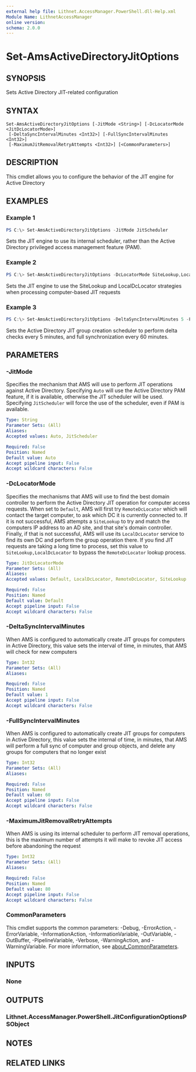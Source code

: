 ```yaml
---
external help file: Lithnet.AccessManager.PowerShell.dll-Help.xml
Module Name: LithnetAccessManager
online version:
schema: 2.0.0
---
```


# Set-AmsActiveDirectoryJitOptions

## SYNOPSIS
Sets Active Directory JIT-related configuration

## SYNTAX

```
Set-AmsActiveDirectoryJitOptions [-JitMode <String>] [-DcLocatorMode <JitDcLocatorMode>]
 [-DeltaSyncIntervalMinutes <Int32>] [-FullSyncIntervalMinutes <Int32>]
 [-MaximumJitRemovalRetryAttempts <Int32>] [<CommonParameters>]
```

## DESCRIPTION
This cmdlet allows you to configure the behavior of the JIT engine for Active Directory

## EXAMPLES

### Example 1
```powershell
PS C:\> Set-AmsActiveDirectoryJitOptions -JitMode JitScheduler
```

Sets the JIT engine to use its internal scheduler, rather than the Active Directory privileged access management feature (PAM). 

### Example 2
```powershell
PS C:\> Set-AmsActiveDirectoryJitOptions -DcLocatorMode SiteLookup,LocalDcLocator
```

Sets the JIT engine to use the SiteLookup and LocalDcLocator strategies when processing computer-based JIT requests

### Example 3
```powershell
PS C:\> Set-AmsActiveDirectoryJitOptions -DeltaSyncIntervalMinutes 5 -FullSyncIntervalMinutes 60
```

Sets the Active Directory JIT group creation scheduler to perform delta checks every 5 minutes, and full synchronization every 60 minutes.

## PARAMETERS

### -JitMode
Specifies the mechanism that AMS will use to perform JIT operations against Active Directory. Specifying `Auto` will use the Active Directory PAM feature, if it is available, otherwise the JIT scheduler will be used. Specifying `JitScheduler` will force the use of the scheduler, even if PAM is available.

```yaml
Type: String
Parameter Sets: (All)
Aliases:
Accepted values: Auto, JitScheduler

Required: False
Position: Named
Default value: Auto
Accept pipeline input: False
Accept wildcard characters: False
```

### -DcLocatorMode
Specifies the mechanisms that AMS will use to find the best domain controller to perform the Active Directory JIT operation for computer access requests. When set to `Default`, AMS will first try `RemoteDcLocator` which will contact the target computer, to ask which DC it is currently connected to. If it is not successful, AMS attempts a `SiteLookup` to try and match the computers IP address to an AD site, and that site's domain controller. Finally, if that is not successful, AMS will use its `LocalDcLocator` service to find its own DC and perform the group operation there. If you find JIT requests are taking a long time to process, set this value to `SiteLookup,LocalDcLocator` to bypass the `RemoteDcLocator` lookup process.

```yaml
Type: JitDcLocatorMode
Parameter Sets: (All)
Aliases:
Accepted values: Default, LocalDcLocator, RemoteDcLocator, SiteLookup

Required: False
Position: Named
Default value: Default
Accept pipeline input: False
Accept wildcard characters: False
```

### -DeltaSyncIntervalMinutes
When AMS is configured to automatically create JIT groups for computers in Active Directory, this value sets the interval of time, in minutes, that AMS will check for new computers

```yaml
Type: Int32
Parameter Sets: (All)
Aliases:

Required: False
Position: Named
Default value: 1
Accept pipeline input: False
Accept wildcard characters: False
```

### -FullSyncIntervalMinutes
When AMS is configured to automatically create JIT groups for computers in Active Directory, this value sets the internal of time, in minutes, that AMS will perform a full sync of computer and group objects, and delete any groups for computers that no longer exist

```yaml
Type: Int32
Parameter Sets: (All)
Aliases:

Required: False
Position: Named
Default value: 60
Accept pipeline input: False
Accept wildcard characters: False
```

### -MaximumJitRemovalRetryAttempts
When AMS is using its internal scheduler to perform JIT removal operations, this is the maximum number of attempts it will make to revoke JIT access before abandoning the request

```yaml
Type: Int32
Parameter Sets: (All)
Aliases:

Required: False
Position: Named
Default value: 80
Accept pipeline input: False
Accept wildcard characters: False
```

### CommonParameters
This cmdlet supports the common parameters: -Debug, -ErrorAction, -ErrorVariable, -InformationAction, -InformationVariable, -OutVariable, -OutBuffer, -PipelineVariable, -Verbose, -WarningAction, and -WarningVariable. For more information, see [about_CommonParameters](http://go.microsoft.com/fwlink/?LinkID=113216).

## INPUTS

### None

## OUTPUTS

### Lithnet.AccessManager.PowerShell.JitConfigurationOptionsPSObject

## NOTES

## RELATED LINKS
